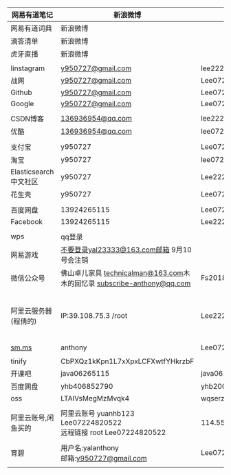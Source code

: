 | 网易有道笔记            | 新浪微博                                                     |                                |                            |
| ----------------------- | ------------------------------------------------------------ | ------------------------------ | -------------------------- |
| 网易有道词典            | 新浪微博                                                     |                                |                            |
| 滴答清单                | 新浪微博                                                     |                                |                            |
| 虎牙直播                | 新浪微博                                                     |                                |                            |
|                         |                                                              |                                |                            |
| Iinstagram              | y950727@gmail.com                                            | lee22259669                    |                            |
| 战网                    | y950727@gmail.com                                            | Lee07224820522                 |                            |
| Github                  | y950727@gmail.com                                            | Lee07224820522                 |                            |
| Google                  | y950727@gmail.com                                            | Lee07224820522                 |                            |
|                         |                                                              |                                |                            |
| CSDN博客                | 136936954@qq.com                                             | lee22259669                    |                            |
| 优酷                    | 136936954@qq.com                                             | lee07224820522                 |                            |
|                         |                                                              |                                |                            |
| 支付宝                  | y950727                                                      | Lee07224820522                 |                            |
| 淘宝                    | y950727                                                      | lee07224820522.                |                            |
| Elasticsearch中文社区   | y950727                                                      | Lee22259669                    |                            |
| 花生壳                  | y950727                                                      | Lee07224820522                 |                            |
|                         |                                                              |                                |                            |
| 百度网盘                | 13924265115                                                  | Lee07224820522                 |                            |
| Facebook                | 13924265115                                                  | Lee22259669                    |                            |
|                         |                                                              |                                |                            |
| wps                     | qq登录                                                       |                                |                            |
| 网易游戏                | 不要登录yal23333@163.com邮箱   9月10号会注销                 |                                |                            |
| 微信公众号              | 佛山卓儿家具 [technicalman@163.com](mailto:technicalman@163.com)木木的回忆录 subscribe-anthony@qq.com | Fs20180418Lee07224820522       |                            |
| 阿里云服务器(程倩的)    | IP:39.108.75.3           /root                               | Lee22259669                    | 后台远程连接的密码是222596 |
| [sm.ms](https://sm.ms/) | anthony                                                      | Lee07224820522                 |                            |
|                         |                                                              |                                |                            |
| tinify                  | CbPXQz1kKpn1L7xXpxLCFXwtfYHkrzbF                             |                                |                            |
| 开课吧                  | java06265115                                                 | java06265115                   |                            |
| 百度网盘                | yhb406852790                                                 | yhb200612                      |                            |
| oss                     | LTAIVsMegMzMvqk4                                             | wqserzgDUuPimVpghyFi3LaYhivagi |                            |
|                         |                                                              |                                |                            |
| 阿里云账号,闲鱼买的     | 阿里云账号 yuanhb123 Lee07224820522<br />远程链接 root Lee07224820522 | 114.55.242.241                 |                            |
|                         |                                                              |                                |                            |
| 育碧                    | 用户名:yalanthony<br />邮箱:y950727@gmail.com                | Lee07224820522                 |                            |
|                         |                                                              |                                |                            |

